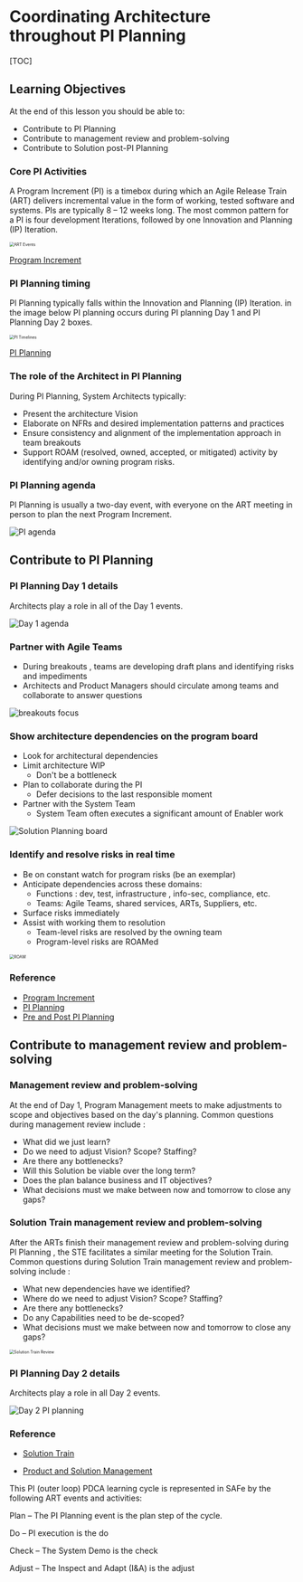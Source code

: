 # Coordinating Architecture throughout PI Planning

[TOC]



## Learning Objectives

At the end of this lesson you should be able to:

- Contribute to PI Planning
- Contribute to management review and problem-solving
- Contribute to Solution post-PI Planning

### Core PI Activities

A Program Increment (PI) is a timebox during which an Agile Release Train (ART) delivers incremental value in the form of working, tested software and systems. PIs are typically 8 – 12 weeks long. The most common pattern for a PI is four development Iterations, followed by one Innovation and Planning (IP) Iteration.

<img src="images/Program_Increment_F02_WEB-2.png" alt="ART Events" style="zoom:50%;" />

[Program Increment](https://www.scaledagileframework.com/program-increment/)

### Pl Planning timing
Pl Planning typically falls within the Innovation and Planning (IP) Iteration. in the image below PI planning occurs during PI planning Day 1 and PI Planning Day 2 boxes.

<img src="images/Innovation-and-planning-iteration_F01_web-20210217112629728.png" alt="PI Timelines" style="zoom:50%;" />

[PI Planning](https://www.scaledagileframework.com/pi-planning/)

### The role of the Architect in Pl Planning
During Pl Planning, System Architects typically:
- Present the architecture Vision
- Elaborate on NFRs and desired implementation patterns and practices
- Ensure consistency and alignment of the implementation approach in team breakouts
- Support ROAM (resolved, owned, accepted, or mitigated) activity by identifying and/or owning program risks.

### Pl Planning agenda

Pl Planning is usually a two-day event, with everyone on the ART meeting in person to plan the next Program Increment.

![PI agenda](images/F2-Standard-two-day-agenda.png)

## Contribute to Pl Planning

### Pl Planning Day 1 details
Architects play a role in all of the Day 1 events.

![Day 1 agenda](images/image-20210218104014733.png)

### Partner with Agile Teams

- During breakouts , teams are developing draft plans and identifying risks and impediments
- Architects and Product Managers should circulate among teams and collaborate to answer questions

![breakouts focus](images/image-20210218104202341.png)

### Show architecture dependencies on the program board

- Look for architectural dependencies
- Limit architecture WIP
  - Don't be a bottleneck
- Plan to collaborate during the PI
  - Defer decisions to the last responsible moment
- Partner with the System Team
  - System Team often executes a significant amount of Enabler work

![Solution Planning board](images/Solution-Planning-Board-1024x586.png)

### Identify and resolve risks in real time
- Be on constant watch for program risks (be an exemplar)
- Anticipate dependencies across these domains:
  - Functions : dev, test, infrastructure , info-sec, compliance, etc.
  - Teams: Agile Teams, shared services, ARTs, Suppliers, etc.
- Surface risks immediately
- Assist with working them to resolution
  - Team-level risks are resolved by the owning team
  - Program-level risks are ROAMed

<img src="images/image-20210218105558242.png" alt="ROAM" style="zoom:50%;" />

### Reference

- [Program Increment](https://www.scaledagileframework.com/program-increment/)
- [PI Planning](https://www.scaledagileframework.com/pi-planning/)
- [Pre and Post PI Planning](https://www.scaledagileframework.com/pre-and-post-pi-planning/)

## Contribute to management review and problem- solving

### Management review and problem-solving

At the end of Day 1, Program Management meets to make adjustments to scope and objectives based on the day's planning. Common questions during management review include :

- What did we just learn?
- Do we need to adjust Vision? Scope? Staffing?
- Are there any bottlenecks?
- Will this Solution be viable over the long term?
- Does the plan balance business and IT objectives?
- What decisions must we make between now and tomorrow to close any gaps?

### Solution Train management review and problem-solving

After the ARTs finish their management review and problem-solving during Pl Planning , the STE facilitates a
similar meeting for the Solution Train. Common questions during Solution Train
management review and problem-solving include :

- What new dependencies have we identified?
- Where do we need to adjust Vision? Scope? Staffing?
- Are there any bottlenecks?
- Do any Capabilities need to be de-scoped?
- What decisions must we make between now and tomorrow to close any gaps?

<img src="images/image-20210218114841507.png" alt="Solution Train Review" style="zoom:50%;" />

### Pl Planning Day 2 details

Architects play a role in all Day 2 events.

![Day 2 PI planning](images/image-20210218115350238.png)







### Reference

- [Solution Train](https://www.scaledagileframework.com/solution-train/)

- [Product and Solution Management](https://www.scaledagileframework.com/product-and-solution-management/)



This PI (outer loop) PDCA learning cycle is represented in SAFe by the following ART events and activities: 

Plan – The PI Planning event is the plan step of the cycle. 

Do – PI execution is the do 

Check – The System Demo is the check 

Adjust – The Inspect and Adapt (I&A) is the adjust

